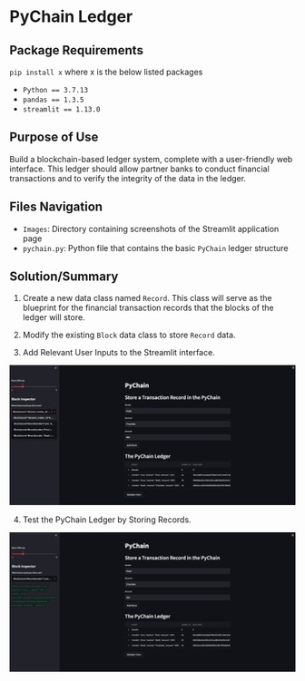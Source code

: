 # PyChain Ledger

## Package Requirements

`pip install x` where x is the below listed packages

* `Python == 3.7.13`
* `pandas == 1.3.5`
* `streamlit == 1.13.0`

## Purpose of Use

Build a blockchain-based ledger system, complete with a user-friendly web interface. This ledger should allow partner banks to conduct financial transactions and to verify the integrity of the data in the ledger.

## Files Navigation

* `Images`: Directory containing screenshots of the Streamlit application page
* `pychain.py`: Python file that contains the basic `PyChain` ledger structure

## Solution/Summary

1. Create a new data class named `Record`. This class will serve as the blueprint for the financial transaction records that the blocks of the ledger will store.

2. Modify the existing `Block` data class to store `Record` data.

3. Add Relevant User Inputs to the Streamlit interface.

![Relevant User Inputs](https://github.com/lrb924/PyChain_Ledger/blob/main/Images/Screen%20Shot%202022-10-15%20at%202.10.04%20PM.png)

4. Test the PyChain Ledger by Storing Records.

![Storing Records](https://github.com/lrb924/PyChain_Ledger/blob/main/Images/Screen%20Shot%202022-10-15%20at%202.10.45%20PM.png)
